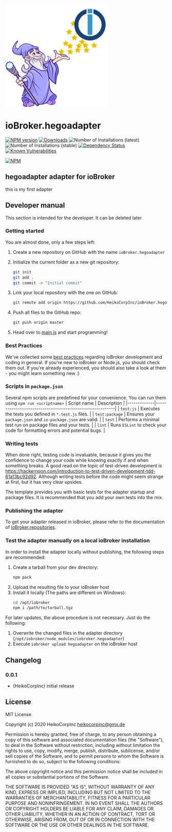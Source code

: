![Logo](admin/hegoadapter.png)
# ioBroker.hegoadapter

[![NPM version](http://img.shields.io/npm/v/iobroker.hegoadapter.svg)](https://www.npmjs.com/package/iobroker.hegoadapter)
[![Downloads](https://img.shields.io/npm/dm/iobroker.hegoadapter.svg)](https://www.npmjs.com/package/iobroker.hegoadapter)
![Number of Installations (latest)](http://iobroker.live/badges/hegoadapter-installed.svg)
![Number of Installations (stable)](http://iobroker.live/badges/hegoadapter-stable.svg)
[![Dependency Status](https://img.shields.io/david/HeikoCorpInc/iobroker.hegoadapter.svg)](https://david-dm.org/HeikoCorpInc/iobroker.hegoadapter)
[![Known Vulnerabilities](https://snyk.io/test/github/HeikoCorpInc/ioBroker.hegoadapter/badge.svg)](https://snyk.io/test/github/HeikoCorpInc/ioBroker.hegoadapter)

[![NPM](https://nodei.co/npm/iobroker.hegoadapter.png?downloads=true)](https://nodei.co/npm/iobroker.hegoadapter/)

## hegoadapter adapter for ioBroker

this is my first adapter

## Developer manual
This section is intended for the developer. It can be deleted later

### Getting started

You are almost done, only a few steps left:
1. Create a new repository on GitHub with the name `ioBroker.hegoadapter`
1. Initialize the current folder as a new git repository:  
	```bash
	git init
	git add .
	git commit -m "Initial commit"
	```
1. Link your local repository with the one on GitHub:  
	```bash
	git remote add origin https://github.com/HeikoCorpInc/ioBroker.hegoadapter
	```

1. Push all files to the GitHub repo:  
	```bash
	git push origin master
	```

1. Head over to [main.js](main.js) and start programming!

### Best Practices
We've collected some [best practices](https://github.com/ioBroker/ioBroker.repositories#development-and-coding-best-practices) regarding ioBroker development and coding in general. If you're new to ioBroker or Node.js, you should
check them out. If you're already experienced, you should also take a look at them - you might learn something new :)

### Scripts in `package.json`
Several npm scripts are predefined for your convenience. You can run them using `npm run <scriptname>`
| Script name | Description                                              |
|-------------|----------------------------------------------------------|
| `test:js`   | Executes the tests you defined in `*.test.js` files.     |
| `test:package`    | Ensures your `package.json` and `io-package.json` are valid. |
| `test` | Performs a minimal test run on package files and your tests. |
| `lint` | Runs `ESLint` to check your code for formatting errors and potential bugs. |

### Writing tests
When done right, testing code is invaluable, because it gives you the 
confidence to change your code while knowing exactly if and when 
something breaks. A good read on the topic of test-driven development 
is https://hackernoon.com/introduction-to-test-driven-development-tdd-61a13bc92d92. 
Although writing tests before the code might seem strange at first, but it has very 
clear upsides.

The template provides you with basic tests for the adapter startup and package files.
It is recommended that you add your own tests into the mix.

### Publishing the adapter
To get your adapter released in ioBroker, please refer to the documentation 
of [ioBroker.repositories](https://github.com/ioBroker/ioBroker.repositories#requirements-for-adapter-to-get-added-to-the-latest-repository).

### Test the adapter manually on a local ioBroker installation
In order to install the adapter locally without publishing, the following steps are recommended:
1. Create a tarball from your dev directory:  
	```bash
	npm pack
	```
1. Upload the resulting file to your ioBroker host
1. Install it locally (The paths are different on Windows):
	```bash
	cd /opt/iobroker
	npm i /path/to/tarball.tgz
	```

For later updates, the above procedure is not necessary. Just do the following:
1. Overwrite the changed files in the adapter directory (`/opt/iobroker/node_modules/iobroker.hegoadapter`)
1. Execute `iobroker upload hegoadapter` on the ioBroker host

## Changelog

### 0.0.1
* (HeikoCorpInc) initial release

## License
MIT License

Copyright (c) 2020 HeikoCorpInc <heikocorpinc@gmx.de>

Permission is hereby granted, free of charge, to any person obtaining a copy
of this software and associated documentation files (the "Software"), to deal
in the Software without restriction, including without limitation the rights
to use, copy, modify, merge, publish, distribute, sublicense, and/or sell
copies of the Software, and to permit persons to whom the Software is
furnished to do so, subject to the following conditions:

The above copyright notice and this permission notice shall be included in all
copies or substantial portions of the Software.

THE SOFTWARE IS PROVIDED "AS IS", WITHOUT WARRANTY OF ANY KIND, EXPRESS OR
IMPLIED, INCLUDING BUT NOT LIMITED TO THE WARRANTIES OF MERCHANTABILITY,
FITNESS FOR A PARTICULAR PURPOSE AND NONINFRINGEMENT. IN NO EVENT SHALL THE
AUTHORS OR COPYRIGHT HOLDERS BE LIABLE FOR ANY CLAIM, DAMAGES OR OTHER
LIABILITY, WHETHER IN AN ACTION OF CONTRACT, TORT OR OTHERWISE, ARISING FROM,
OUT OF OR IN CONNECTION WITH THE SOFTWARE OR THE USE OR OTHER DEALINGS IN THE
SOFTWARE.